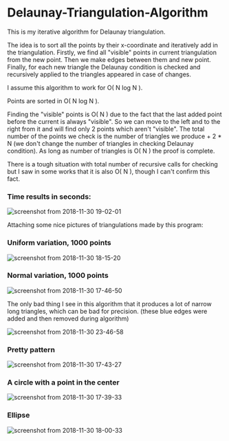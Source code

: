 # Delaunay-Triangulation-Algorithm

This is my iterative algorithm for Delaunay triangulation.

The idea is to sort all the points by their x-coordinate and iteratively add in the triangulation. Firstly, we find all "visible" points in current triangulation from the new point. Then we make edges between them and new point. Finally, for each new triangle the Delaunay condition is checked and recursively applied to the triangles appeared in case of changes.

I assume this algorithm to work for O( N log N ).

Points are sorted in O( N log N ).

Finding the "visible" points is O( N ) due to the fact that the last added point before the current is always "visible". So we can move to the left and to the right from it and will find only 2 points which aren't "visible". The total number of the points we check is the number of triangles we produce + 2 * N (we don't change the number of triangles in checking Delaunay condition). As long as number of triangles is O( N ) the proof is complete.

There is a tough situation with total number of recursive calls for checking but I saw in some works that it is also O( N ), though I can't confirm this fact.

### Time results in seconds:

![screenshot from 2018-11-30 19-02-01](https://user-images.githubusercontent.com/37667546/49300149-89fa6c80-f4d2-11e8-897d-950c35f907b7.png)


Attaching some nice pictures of triangulations made by this program:


### Uniform variation, 1000 points
![screenshot from 2018-11-30 18-15-20](https://user-images.githubusercontent.com/37667546/49297477-ec9c3a00-f4cb-11e8-86c2-589c0dbee38d.png)


### Normal variation, 1000 points
![screenshot from 2018-11-30 17-46-50](https://user-images.githubusercontent.com/37667546/49296028-41d64c80-f4c8-11e8-98f6-2e076ea267fb.png)

The only bad thing I see in this algorithm that it produces a lot of narrow long triangles, which can be bad for precision.
(these blue edges were added and then removed during algorithm)


![screenshot from 2018-11-30 23-46-58](https://user-images.githubusercontent.com/37667546/49314050-44519a00-f4fa-11e8-894d-0ad2e835de3a.png)

### Pretty pattern
![screenshot from 2018-11-30 17-43-27](https://user-images.githubusercontent.com/37667546/49296030-41d64c80-f4c8-11e8-86af-2143deac856f.png)


### A circle with a point in the center
![screenshot from 2018-11-30 17-39-33](https://user-images.githubusercontent.com/37667546/49305179-989b5080-f4df-11e8-8faf-2a366ea22ad4.png)


### Ellipse
![screenshot from 2018-11-30 18-00-33](https://user-images.githubusercontent.com/37667546/49297152-24ef4880-f4cb-11e8-8dec-539e5b975f3a.png)

